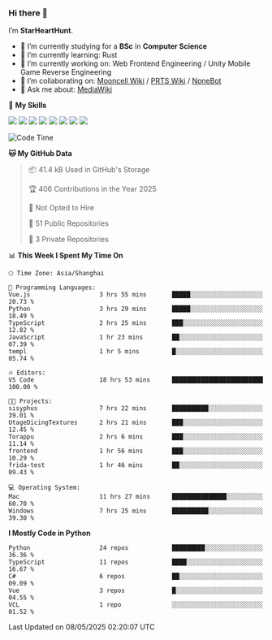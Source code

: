 ### Hi there 👋

I’m **StarHeartHunt**.

- 🏫 I’m currently studying for a **BSc** in **Computer Science**
- 🌱 I’m currently learning: Rust
- 🔭 I’m currently working on: Web Frontend Engineering / Unity Mobile Game Reverse Engineering
- 👯 I’m collaborating on: [Mooncell Wiki](https://fgo.wiki/) / [PRTS Wiki](http://prts.wiki/) / [NoneBot](https://github.com/nonebot)
- 💬 Ask me about: [MediaWiki](https://www.mediawiki.org)

🌟 **My Skills**

![](https://img.shields.io/badge/-Python-3e74a2?style=flat-square&logo=Python&logoColor=fff)
![](https://img.shields.io/badge/-Node.js-339933?style=flat-square&logo=node.js&logoColor=fff)
![](https://img.shields.io/badge/-Vue-4fc08d?style=flat-square&logo=vue.js&logoColor=fff)
![](https://img.shields.io/badge/-React-2d98ce?style=flat-square&logo=React&logoColor=fff)
![](https://img.shields.io/badge/-TypeScript-3178C6?style=flat-square&logo=TypeScript&logoColor=fff)
![](https://img.shields.io/badge/-Docker-2496ED?style=flat-square&logo=Docker&logoColor=fff)
![](https://img.shields.io/badge/-Linux-000000?style=flat-square&logo=Linux&logoColor=fff)
![](https://img.shields.io/badge/-Dotnet-512bd4?style=flat-square&logo=.net&logoColor=fff)

<!--START_SECTION:waka-->
![Code Time](http://img.shields.io/badge/Code%20Time-1%2C587%20hrs%2052%20mins-blue)

**🐱 My GitHub Data** 

> 📦 41.4 kB Used in GitHub's Storage 
 > 
> 🏆 406 Contributions in the Year 2025
 > 
> 🚫 Not Opted to Hire
 > 
> 📜 51 Public Repositories 
 > 
> 🔑 3 Private Repositories 
 > 
📊 **This Week I Spent My Time On** 

```text
🕑︎ Time Zone: Asia/Shanghai

💬 Programming Languages: 
Vue.js                   3 hrs 55 mins       █████░░░░░░░░░░░░░░░░░░░░   20.73 % 
Python                   3 hrs 29 mins       █████░░░░░░░░░░░░░░░░░░░░   18.49 % 
TypeScript               2 hrs 25 mins       ███░░░░░░░░░░░░░░░░░░░░░░   12.82 % 
JavaScript               1 hr 23 mins        ██░░░░░░░░░░░░░░░░░░░░░░░   07.39 % 
templ                    1 hr 5 mins         █░░░░░░░░░░░░░░░░░░░░░░░░   05.74 % 

🔥 Editors: 
VS Code                  18 hrs 53 mins      █████████████████████████   100.00 % 

🐱‍💻 Projects: 
sisyphus                 7 hrs 22 mins       ██████████░░░░░░░░░░░░░░░   39.01 % 
UtageDicingTextures      2 hrs 21 mins       ███░░░░░░░░░░░░░░░░░░░░░░   12.45 % 
Torappu                  2 hrs 6 mins        ███░░░░░░░░░░░░░░░░░░░░░░   11.14 % 
frontend                 1 hr 56 mins        ███░░░░░░░░░░░░░░░░░░░░░░   10.29 % 
frida-test               1 hr 46 mins        ██░░░░░░░░░░░░░░░░░░░░░░░   09.43 % 

💻 Operating System: 
Mac                      11 hrs 27 mins      ███████████████░░░░░░░░░░   60.70 % 
Windows                  7 hrs 25 mins       ██████████░░░░░░░░░░░░░░░   39.30 % 
```

**I Mostly Code in Python** 

```text
Python                   24 repos            █████████░░░░░░░░░░░░░░░░   36.36 % 
TypeScript               11 repos            ████░░░░░░░░░░░░░░░░░░░░░   16.67 % 
C#                       6 repos             ██░░░░░░░░░░░░░░░░░░░░░░░   09.09 % 
Vue                      3 repos             █░░░░░░░░░░░░░░░░░░░░░░░░   04.55 % 
VCL                      1 repo              ░░░░░░░░░░░░░░░░░░░░░░░░░   01.52 % 
```




 Last Updated on 08/05/2025 02:20:07 UTC
<!--END_SECTION:waka-->
